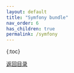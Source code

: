 ```yaml
---
layout: default
title: "Symfony bundle"
nav_order: 6
has_children: true
permalink: /symfony
---
```


{:toc}

[返回目录](../index.md)
